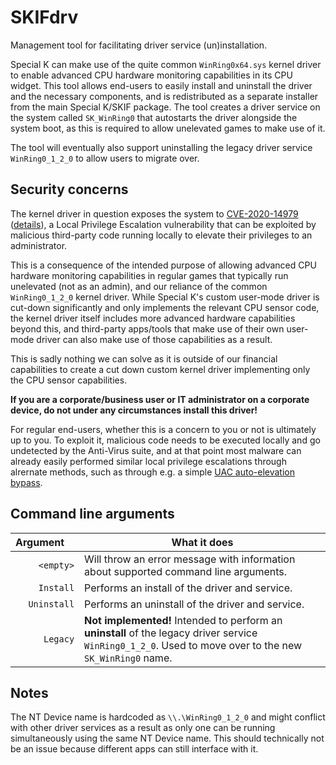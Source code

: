 # SKIFdrv

Management tool for facilitating driver service (un)installation.

Special K can make use of the quite common `WinRing0x64.sys` kernel driver to enable advanced CPU hardware monitoring capabilities in its CPU widget. This tool allows end-users to easily install and uninstall the driver and the necessary components, and is redistributed as a separate installer from the main Special K/SKIF package. The tool creates a driver service on the system called `SK_WinRing0` that autostarts the driver alongside the system boot, as this is required to allow unelevated games to make use of it.

The tool will eventually also support uninstalling the legacy driver service `WinRing0_1_2_0` to allow users to migrate over.

## Security concerns

The kernel driver in question exposes the system to [CVE-2020-14979](https://nvd.nist.gov/vuln/detail/CVE-2020-14979) ([details](https://posts.specterops.io/cve-2020-14979-local-privilege-escalation-in-evga-precisionx1-cf63c6b95896)), a Local Privilege Escalation vulnerability that can be exploited by malicious third-party code running locally to elevate their privileges to an administrator.

This is a consequence of the intended purpose of allowing advanced CPU hardware monitoring capabilities in regular games that typically run unelevated (not as an admin), and our reliance of the common `WinRing0_1_2_0` kernel driver. While Special K's custom user-mode driver is cut-down significantly and only implements the relevant CPU sensor code, the kernel driver itself includes more advanced hardware capabilities beyond this, and third-party apps/tools that make use of their own user-mode driver can also make use of those capabilities as a result.

This is sadly nothing we can solve as it is outside of our financial capabilities to create a cut down custom kernel driver implementing only the CPU sensor capabilities.

**If you are a corporate/business user or IT administrator on a corporate device, do not under any circumstances install this driver!**

For regular end-users, whether this is a concern to you or not is ultimately up to you. To exploit it, malicious code needs to be executed locally and go undetected by the Anti-Virus suite, and at that point most malware can already easily performed similar local privilege escalations through alrernate methods, such as through e.g. a simple [UAC auto-elevation bypass](https://devblogs.microsoft.com/oldnewthing/20160816-00/?p=94105).

## Command line arguments

| Argument  | What it does |
| -------------: | ------------- |
| `<empty>`   | Will throw an error message with information about supported command line arguments. |
| `Install`   | Performs an install of the driver and service.  |
| `Uninstall` | Performs an uninstall of the driver and service.  |
| `Legacy`    | **Not implemented!** Intended to perform an **uninstall** of the legacy driver service `WinRing0_1_2_0`. Used to move over to the new `SK_WinRing0` name. |

## Notes

The NT Device name is hardcoded as `\\.\WinRing0_1_2_0` and might conflict with other driver services as a result as only one can be running simultaneously using the same NT Device name.
This should technically not be an issue because different apps can still interface with it.
